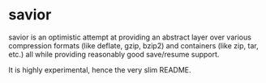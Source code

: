# savior

savior is an optimistic attempt at providing an abstract layer over
various compression formats (like deflate, gzip, bzip2) and containers (like zip, tar, etc.)
all while providing reasonably good save/resume support.

It is highly experimental, hence the very slim README.
